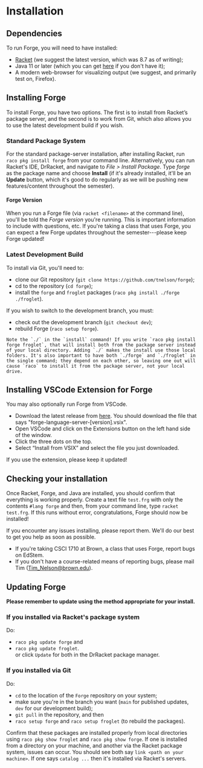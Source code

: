 # Installation

## Dependencies

To run Forge, you will need to have installed:

- [Racket](https://download.racket-lang.org/all-versions.html) (we suggest the latest version, which was 8.7 as of writing);
- Java 11 or later (which you can get [here](https://www.oracle.com/java/technologies/javase-downloads.html) if you don't have it); 
- A modern web-browser for visualizing output (we suggest, and primarily test on, Firefox).

## Installing Forge

To install Forge, you have two options. The first is to install from Racket’s package server, and the second is to work from Git, which also allows you to use the latest development build if you wish.

### Standard Package System

For the standard package-server installation, after installing Racket, run `raco pkg install forge` from your command line. Alternatively, you can run Racket's IDE, DrRacket, and navigate to _File > Install Package_. Type _forge_ as the package name and choose **Install** (if it's already installed, it'll be an **Update** button, which it's good to do regularly as we will be pushing new features/content throughout the semester).

#### Forge Version

When you run a Forge file (via `racket <filename>` at the command line), you'll be told the _Forge version_ you're running. This is important information to include with questions, etc. If you're taking a class that uses Forge, you can expect a few Forge updates throughout the semester---please keep Forge updated!

### Latest Development Build

To install via Git, you'll need to:

- clone our Git repository (`git clone https://github.com/tnelson/forge`);
- cd to the repository (`cd forge`);
- install the `forge` and `froglet` packages (`raco pkg install ./forge ./froglet`).

If you wish to switch to the development branch, you must:
- check out the development branch (`git checkout dev`);
- rebuild Forge (`raco setup forge`).

~~~admonish warning title="Using ./"
Note the `./` in the `install` command! If you write `raco pkg install forge froglet`, that will install both from the package server instead of your local directory. Adding `./` makes the install use those local folders. It's also important to have both `./forge` and `./froglet` in the single command; they depend on each other, so leaving one out will cause `raco` to install it from the package server, not your local drive.
~~~

## Installing VSCode Extension for Forge

You may also optionally run Forge from VSCode. 

- Download the latest release from [here](https://github.com/csci1710/forge-language-extension-vscode/releases/). You should download the file that says "forge-language-server-\[version].vsix".
- Open VSCode and click on the Extensions button on the left hand side of the window.
- Click the three dots on the top.
- Select “Install from VSIX” and select the file you just downloaded.

If you use the extension, please keep it updated!

<!-- ## Installing VSCode Extension for GPT-3

This extension allows you to write questions to GPT-3 from your editor. 

---
### Requirements

- Your Brown Provided API Key.
- Your Brown-provided User Id.

--- 

[Once downloaded, the extension can be installed following the instructions here.](https://code.visualstudio.com/docs/editor/extension-marketplace#_install-from-a-vsix)

When the extension is installed, a prompt will appear for you to enter in your API key and your User Id. You must use the extension **only with the API key provided by the course**, obtained from filling out the [responsible-use form](https://docs.google.com/forms/d/e/1FAIpQLSe18e5qNnaZm6JBMsAM3cNJiEC43ElsLyL6IJIN6U3WDOR1-w/viewform?usp=sf_link).

---


### Functionality
#### Ask GPT
Sends user input to GPT for processing. The response will appear in a modal.

> Default key binding set to `alt + g` (Windows) or `cmd + g` (Mac)
> Ask GPT in the Status Bar

#### Ask GPT inline
Queries GPT-3 with highlighted text. The response is automatically injected **below** the highlighted docs.

> Default key binding set to `alt + q` (Windows) or `cmd + q` (Mac)


#### Re-enter API Key

> - Open command palette and run `Update OpenAI API Key` (alt + m on Windows, cmd + m on Mac)
> - Enter your correct API Key into the prompt 
> - Reload VSCODE

#### Re-enter UserId

> - Open command palette and run `Update UserId` (alt + u on Windows, cmd + u on Mac)
> - Enter your correct UserId into the prompt 
> - Reload VSCODE
--- -->


## Checking your installation

Once Racket, Forge, and Java are installed, you should confirm that everything is working properly. Create a text file `test.frg` with only the contents `#lang forge` and then, from your command line, type `racket test.frg`. If this runs without error, congratulations, Forge should now be installed!

If you encounter any issues installing, please report them. We'll do our best to get you help as soon as possible.
- If you're taking CSCI 1710 at Brown, a class that uses Forge, report bugs on EdStem. 
- If you don't have a course-related means of reporting bugs, please mail Tim (Tim_Nelson@brown.edu).

## Updating Forge

**Please remember to update using the method appropriate for your install.**

### If you installed via Racket's package system

Do:
  *  `raco pkg update forge` and 
  *  `raco pkg update froglet`.  
or click `Update` for both in the DrRacket package manager.

### If you installed via Git 

Do:
  * `cd` to the location of the `Forge` repository on your system;
  * make sure you're in the branch you want (`main` for published updates, `dev` for our development build);
  * `git pull` in the repository, and then 
  * `raco setup forge` and `raco setup froglet` (to rebuild the packages). 

Confirm that these packages are installed properly from local directories using `raco pkg show froglet` and `raco pkg show forge`. If one is installed from a directory on your machine, and another via the Racket package system, issues can occur. You should see both say `link <path on your machine>`. If one says `catalog ...` then it's installed via Racket's servers. 